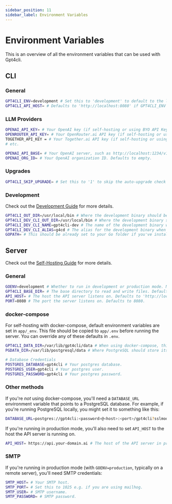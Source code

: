 ```yaml
---
sidebar_position: 11
sidebar_label: Environment Variables
---
```


# Environment Variables

This is an overview of all the environment variables that can be used with Gpt4cli.

## CLI

### General

```bash
GPT4CLI_ENV=development # Set this to 'development' to default to the local development server instead of Gpt4cli Cloud when working on Gpt4cli itself.
GPT4CLI_API_HOST= # Defaults to 'http://localhost:8080' if GPT4CLI_ENV is development, otherwise it's 'https://api.gpt4cli.khulnasoft.com'—override this to use a different host.
```

### LLM Providers

```bash
OPENAI_API_KEY= # Your OpenAI key (if self-hosting or using BYO API Key mode with Gpt4cli Cloud)
OPENROUTER_API_KEY= # Your OpenRouter.ai API key (if self-hosting or using BYO API Key mode with Gpt4cli Cloud)
TOGETHER_API_KEY = # Your Together.ai API key (if self-hosting or using BYO API Key mode with Gpt4cli Cloud)
# etc.

OPENAI_API_BASE= # Your OpenAI server, such as http://localhost:1234/v1 Defaults to empty.
OPENAI_ORG_ID= # Your OpenAI organization ID. Defaults to empty.
```

### Upgrades

```bash
GPT4CLI_SKIP_UPGRADE= # Set this to '1' to skip the auto-upgrade check when running the CLI.
```

### Development

Check out the [Development Guide](./development.md) for more details.

```bash
GPT4CLI_OUT_DIR=/usr/local/bin # Where the development binary should be output when using dev.sh
GPT4CLI_DEV_CLI_OUT_DIR=/usr/local/bin # Where the development binary should be output when using dev.sh
GPT4CLI_DEV_CLI_NAME=gpt4cli-dev # The name of the development binary when using dev.sh
GPT4CLI_DEV_CLI_ALIAS=g4cd # The alias for the development binary when using dev.sh
GOPATH= # This should be already set to your Go folder if you've installed Golang.
```

## Server

Check out the [Self-Hosting Guide](./hosting/self-hosting.md) for more details.

### General

```bash
GOENV=development # Whether to run in development or production mode. Must be 'development' or 'production'
GPT4CLI_BASE_DIR= # The base directory to read and write files. Defaults to '$HOME/gpt4cli-server' in development mode, '/gpt4cli-server' in production.
API_HOST= # The host the API server listens on. Defaults to 'http://localhost:$PORT'. In production mode, should be a host like 'https://api.your-domain.ai'.
PORT=8080 # The port the server listens on. Defaults to 8080.
```

### docker-compose

For self-hosting with docker-compose, default environment variables are set in `app/_env`. This file should be copied to `app/.env` before running the server. You can override any of these defaults in `.env`. 

```bash
GPT4CLI_DATA_DIR=/var/lib/gpt4cli/data # When using docker-compose, this is the directory *on your machine* that the Gpt4cli server will use to store data—it will be mounted to the Docker container as a volume.
PGDATA_DIR=/var/lib/postgresql/data # Where PostgreSQL should store its data.

# Database Credentials
POSTGRES_DATABASE=gpt4cli # Your postgres database.
POSTGRES_USER=gpt4cli # Your postgres user.
POSTGRES_PASSWORD=gpt4cli # Your postgres password.
```

### Other methods

If you're *not* using docker-compose, you'll need a `DATABASE_URL` environment variable that points to a PostgreSQL database. For example, if you're running PostgreSQL locally, you might set it to something like this:

```bash
DATABASE_URL=postgres://gpt4cli:<password>@<host>:<port>/gpt4cli?sslmode=disable
```

If you're running in production mode, you'll also need to set `API_HOST` to the host the API server is running on.

```bash
API_HOST= https://api.your-domain.ai # The host of the API server in production mode. Defaults to 'http://localhost:$PORT' in development mode.
```


### SMTP

If you're running in production mode (with `GOENV=production`, typically on a remote server), you'll need SMTP credentials:

```bash
SMTP_HOST= # Your SMTP host.
SMTP_PORT= # Set this to 1025 e.g. if you are using mailhog.
SMTP_USER= # SMTP username.
SMTP_PASSWORD= # SMTP password.
```
